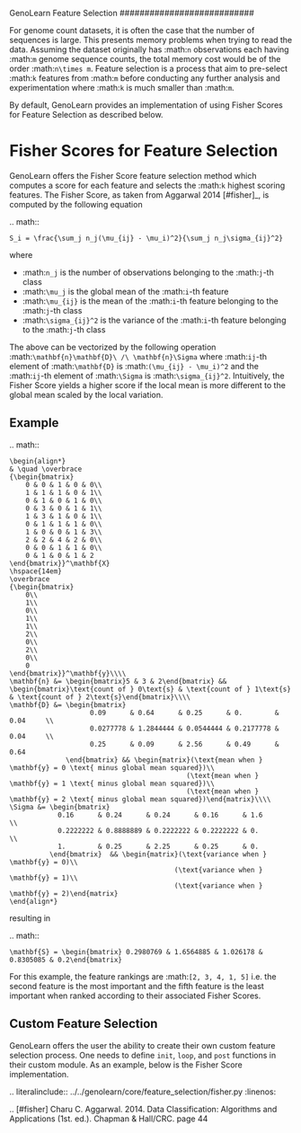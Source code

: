 GenoLearn Feature Selection
###########################

For genome count datasets, it is often the case that the number of sequences is large. This presents memory problems when trying to read the data. Assuming the dataset originally has :math:`n` observations each having :math:`m` genome sequence counts, the total memory cost would be of the order :math:`n\times m`. Feature selection is a process that aim to pre-select :math:`k` features from :math:`m` before conducting any further analysis and experimentation where :math:`k` is much smaller than :math:`m`.


By default, GenoLearn provides an implementation of using Fisher Scores for Feature Selection as described below.


Fisher Scores for Feature Selection
===================================

GenoLearn offers the Fisher Score feature selection method which computes a score for each feature and selects the :math:`k` highest scoring features. The Fisher Score, as taken from Aggarwal 2014 [#fisher]_, is computed by the following equation

.. math::

    S_i = \frac{\sum_j n_j(\mu_{ij} - \mu_i)^2}{\sum_j n_j\sigma_{ij}^2}

where

+ :math:`n_j` is the number of observations belonging to the :math:`j`-th class
+ :math:`\mu_j` is the global mean of the :math:`i`-th feature
+ :math:`\mu_{ij}` is the mean of the :math:`i`-th feature belonging to the :math:`j`-th class
+ :math:`\sigma_{ij}^2` is the variance of the :math:`i`-th feature belonging to the :math:`j`-th class

The above can be vectorized by the following operation :math:`\mathbf{n}\mathbf{D}\ /\ \mathbf{n}\Sigma` where :math:`ij`-th element of :math:`\mathbf{D}` is :math:`(\mu_{ij} - \mu_i)^2` and the :math:`ij`-th element of :math:`\Sigma` is :math:`\sigma_{ij}^2`. Intuitively, the Fisher Score yields a higher score if the local mean is more different to the global mean scaled by the local variation.

Example
-------

.. math::

    \begin{align*}
    & \quad \overbrace
    {\begin{bmatrix}
        0 & 0 & 1 & 0 & 0\\
        1 & 1 & 1 & 0 & 1\\
        0 & 1 & 0 & 1 & 0\\
        0 & 3 & 0 & 1 & 1\\
        1 & 3 & 1 & 0 & 1\\
        0 & 1 & 1 & 1 & 0\\
        1 & 0 & 0 & 1 & 3\\
        2 & 2 & 4 & 2 & 0\\
        0 & 0 & 1 & 1 & 0\\
        0 & 1 & 0 & 1 & 2
    \end{bmatrix}}^\mathbf{X}
    \hspace{14em}
    \overbrace
    {\begin{bmatrix}
        0\\
        1\\
        0\\
        1\\
        1\\
        2\\
        0\\
        2\\
        0\\
        0
    \end{bmatrix}}^\mathbf{y}\\\\
    \mathbf{n} &= \begin{bmatrix}5 & 3 & 2\end{bmatrix} && \begin{bmatrix}\text{count of } 0\text{s} & \text{count of } 1\text{s} & \text{count of } 2\text{s}\end{bmatrix}\\\\
    \mathbf{D} &= \begin{bmatrix}
                        0.09      & 0.64      & 0.25      & 0.        & 0.04     \\
                        0.0277778 & 1.2844444 & 0.0544444 & 0.2177778 & 0.04     \\
                        0.25      & 0.09      & 2.56      & 0.49      & 0.64
                  \end{bmatrix} && \begin{matrix}(\text{mean when } \mathbf{y} = 0 \text{ minus global mean squared})\\
                                                (\text{mean when } \mathbf{y} = 1 \text{ minus global mean squared})\\
                                                (\text{mean when } \mathbf{y} = 2 \text{ minus global mean squared})\end{matrix}\\\\
    \Sigma &= \begin{bmatrix}
                0.16      & 0.24      & 0.24      & 0.16      & 1.6      \\
                0.2222222 & 0.8888889 & 0.2222222 & 0.2222222 & 0.       \\
                1.        & 0.25      & 2.25      & 0.25      & 0.
              \end{bmatrix}  && \begin{matrix}(\text{variance when } \mathbf{y} = 0)\\
                                             (\text{variance when } \mathbf{y} = 1)\\
                                             (\text{variance when } \mathbf{y} = 2)\end{matrix}
    \end{align*}

resulting in 

.. math::

    \mathbf{S} = \begin{bmatrix} 0.2980769 & 1.6564885 & 1.026178 & 0.8305085 & 0.2\end{bmatrix}


For this example, the feature rankings are :math:`[2, 3, 4, 1, 5]` i.e. the second feature is the most important and the fifth feature is the least important when ranked according to their associated Fisher Scores.


Custom Feature Selection
------------------------

GenoLearn offers the user the ability to create their own custom feature selection process. One needs to define ``init``, ``loop``, and ``post`` functions in their custom module. As an example, below is the Fisher Score implementation.

.. literalinclude:: ../../genolearn/core/feature_selection/fisher.py
    :linenos:
    
    
.. [#fisher] Charu C. Aggarwal. 2014. Data Classification: Algorithms and Applications (1st. ed.). Chapman & Hall/CRC. page 44